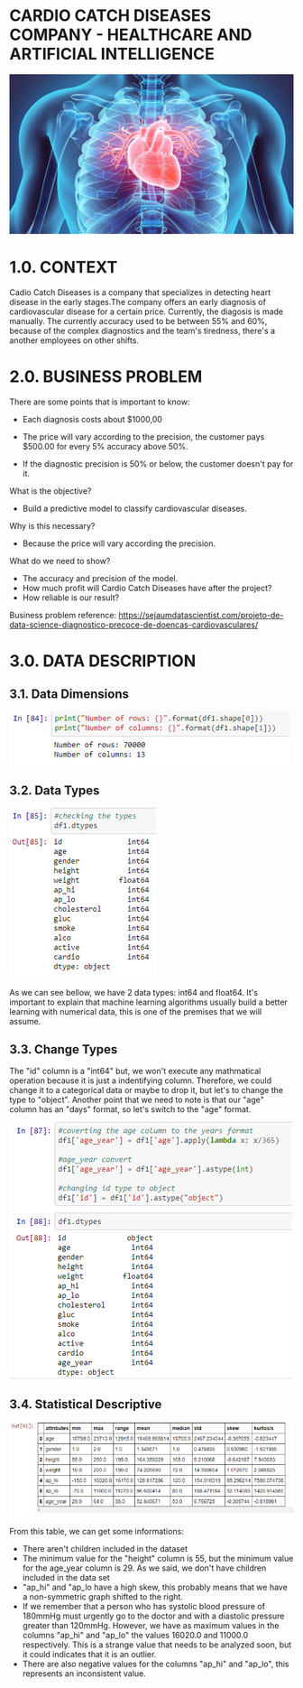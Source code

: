 # CARDIO CATCH DISEASES COMPANY - HEALTHCARE AND ARTIFICIAL INTELLIGENCE

![](img/cardio.png)

# 1.0. CONTEXT

Cadio Catch Diseases is a company that specializes in detecting heart disease in the early stages.The company offers an early diagnosis of cardiovascular disease for a certain price. Currently, the diagosis is made manually. The currently accuracy used to be between 55% and 60%, because of the complex diagnostics and the team's tiredness, there's a another employees on other shifts.

# 2.0. BUSINESS PROBLEM

There are some points that is important to know:

- Each diagnosis costs about $1000,00

- The price will vary according to the precision, the customer pays $500.00 for every 5% accuracy above 50%.

- If the diagnostic precision is 50% or below, the customer doesn't pay for it.

What is the objective?
- Build a predictive model to classify cardiovascular diseases.

Why is this necessary?
- Because the price will vary according the precision.

What do we need to show?
- The accuracy and precision of the model.
- How much profit will Cardio Catch Diseases have after the project?
- How reliable is our result?


Business problem reference: https://sejaumdatascientist.com/projeto-de-data-science-diagnostico-precoce-de-doencas-cardiovasculares/

# 3.0. DATA DESCRIPTION 

## 3.1. Data Dimensions

![](img/data_dimensions.PNG)

## 3.2. Data Types

![](img/data_types.PNG)

As we can see bellow, we have 2 data types: int64 and float64. It's important to explain that machine learning algorithms usually build a better learning with numerical data, this is one of the premises that we will assume.

## 3.3. Change Types

The "id" column is a "int64" but, we won't execute any mathmatical operation because it is just a indentifying column. Therefore, we could change it to a categorical data or maybe to drop it, but let's to change the type to "object". Another point that we need to note is that our "age" column has an "days" format, so let's switch to the "age" format.

![](img/change_types.PNG)

## 3.4. Statistical Descriptive

![](img/statistical_descriptive.PNG)

From this table, we can get some informations:

- There aren't children included in the dataset
- The minimum value for the "height" column is 55, but the minimum value for the age_year column is 29. As we said, we don't have children included in the data set
- "ap_hi" and "ap_lo have a high skew, this probably means that we have a non-symmetric graph shifted to the right.
- If we remember that a person who has systolic blood pressure of 180mmHg must urgently go to the doctor and with a diastolic pressure greater than 120mmHg. However, we have as maximum values in the columns "ap_hi" and "ap_lo" the values 16020.0 and 11000.0 respectively. This is a strange value that needs to be analyzed soon, but it could indicates that it is an outlier.
- There are also negative values for the columns "ap_hi" and "ap_lo", this represents an inconsistent value.

